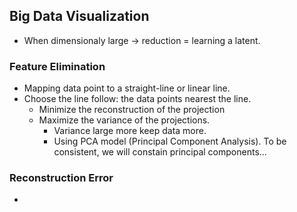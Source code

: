 ## Big Data Visualization

- When dimensionaly large -> reduction = learning a latent.

### Feature Elimination

- Mapping data point to a straight-line or linear line.
- Choose the line follow: the data points nearest the line.
    - Minimize the reconstruction of the projection
    - Maximize the variance of the projections.
        - Variance large more keep data more.
        - Using PCA model (Principal Component Analysis). To be consistent, we will constain principal components...


### Reconstruction Error
- 
